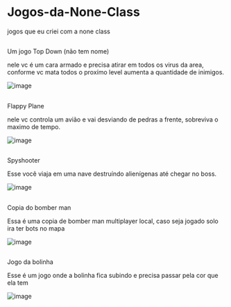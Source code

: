 # Jogos-da-None-Class
jogos que eu criei com a none class

##
Um jogo Top Down (não tem nome)

  nele vc é um cara armado e precisa atirar em todos os virus da area,
  conforme vc mata todos o proxímo level aumenta a quantidade de inimigos.
 
![image](https://user-images.githubusercontent.com/92238035/163249963-40a87c22-788c-4821-a8ac-da49bc214c74.png)

##
Flappy Plane

  nele vc controla um avião e vai desviando de pedras a frente, sobreviva o maximo de tempo.

![image](https://user-images.githubusercontent.com/92238035/163250856-2c12cb32-98f2-4bfc-9936-79e9c5db1b35.png)

##
Spyshooter

  Esse você viaja em uma nave destruíndo alienígenas até chegar no boss.

![image](https://user-images.githubusercontent.com/92238035/163252921-dc288b48-f313-43b9-a0cd-e39588dc0a41.png)

##
Copia do bomber man
  
  Essa é uma copia de bomber man multiplayer local, caso seja jogado solo ira ter bots no mapa
  
![image](https://user-images.githubusercontent.com/92238035/169868289-bcd87fae-4cdd-4b68-a710-67a716716f1a.png)

##
Jogo da bolinha

  Esse é um jogo onde a bolinha fica subindo e precisa passar pela cor que ela tem
 
![image](https://user-images.githubusercontent.com/92238035/170058084-5b8d49d2-3cc1-41f0-b5bc-91628f1c639a.png)
